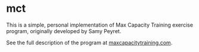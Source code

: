 # mct
This is a simple, personal implementation of Max Capacity Training exercise program, originally developed by Samy Peyret. 

See the full description of the program at [maxcapacitytraining.com](http://www.maxcapacitytraining.com).